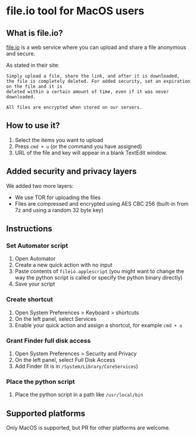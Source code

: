 # file.io tool for MacOS users

## What is file.io?

[file.io](https://file.io) is a web service where you can upload and share a file anonymous and secure.

As stated in their site:

```
Simply upload a file, share the link, and after it is downloaded,
the file is completely deleted. For added security, set an expiration on the file and it is
deleted within a certain amount of time, even if it was never downloaded.

All files are encrypted when stored on our servers.
```

## How to use it?

1) Select the items you want to upload
2) Press `cmd + u` (or the command you have assigned)
3) URL of the file and key will appear in a blank TextEdit window.

## Added security and privacy layers

We added two more layers:

- We use TOR for uploading the files
- Files are compressed and encrypted using AES CBC 256 (built-in from 7z and using a random 32 byte key)

## Instructions

### Set Automator script

1) Open Automator
2) Create a new quick action with no input
3) Paste contents of `fileio.applescript` (you might want to change the way the python script is called or specify the python binary directly)
4) Save your script

### Create shortcut

1) Open System Preferences > Keyboard > shortcuts
2) On the left panel, select Services
3) Enable your quick action and assign a shortcut, for example `cmd + u`

### Grant Finder full disk access

1) Open System Preferences > Security and Privacy
2) On the left panel, select Full Disk Access
3) Add Finder (It is in `/System/Library/CoreServices`)

### Place the python script

1) Place the python script in a path like `/usr/local/bin`

## Supported platforms

Only MacOS is supported, but PR for other platforms are welcome.


